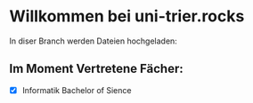 # Willkommen bei uni-trier.rocks
In diser Branch werden Dateien hochgeladen:

## Im Moment Vertretene Fächer:
- [x] Informatik Bachelor of Sience


